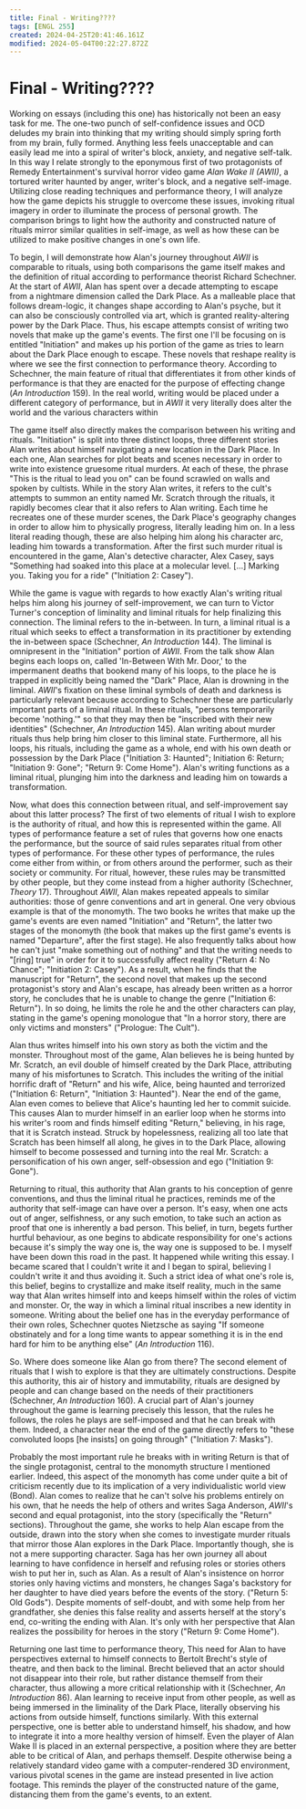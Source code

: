 ```yaml
---
title: Final - Writing????
tags: [ENGL 255]
created: 2024-04-25T20:41:46.161Z
modified: 2024-05-04T00:22:27.872Z
---
```


# Final - Writing????

Working on essays (including this one) has historically not been an easy task for me. The one-two punch of self-confidence issues and OCD deludes my brain into thinking that my writing should simply spring forth from my brain, fully formed. Anything less feels unacceptable and can easily lead me into a spiral of writer's block, anxiety, and negative self-talk. In this way I relate strongly to the eponymous first of two protagonists of Remedy Entertainment's survival horror video game *Alan Wake II (AWII)*, a tortured writer haunted by anger, writer's block, and a negative self-image. Utilizing close reading techniques and performance theory, I will analyze how the game depicts his struggle to overcome these issues, invoking ritual imagery in order to illuminate the process of personal growth. The comparison brings to light how the authority and constructed nature of rituals mirror similar qualities in self-image, as well as how these can be utilized to make positive changes in one's own life.

To begin, I will demonstrate how Alan's journey throughout *AWII* is comparable to rituals, using both comparisons the game itself makes and the definition of ritual according to performance theorist Richard Schechner. At the start of *AWII*, Alan has spent over a decade attempting to escape from a nightmare dimension called the Dark Place. As a malleable place that follows dream-logic, it changes shape according to Alan's psyche, but it can also be consciously controlled via art, which is granted reality-altering power by the Dark Place. Thus, his escape attempts consist of writing two novels that make up the game's events. The first one I'll be focusing on is entitled "Initiation" and makes up his portion of the game as tries to learn about the Dark Place enough to escape. These novels that reshape reality is where we see the first connection to performance theory. According to Schechner, the main feature of ritual that differentiates it from other kinds of performance is that they are enacted for the purpose of effecting change (*An Introduction* 159). In the real world, writing would be placed under a different category of performance, but in *AWII* it very literally does alter the world and the various characters within

The game itself also directly makes the comparison between his writing and rituals. "Initiation" is split into three distinct loops, three different stories Alan writes about himself navigating a new location in the Dark Place. In each one, Alan searches for plot beats and scenes necessary in order to write into existence gruesome ritual murders. At each of these, the phrase "This is the ritual to lead you on" can be found scrawled on walls and spoken by cultists. While in the story Alan writes, it refers to the cult's attempts to summon an entity named Mr. Scratch through the rituals, it rapidly becomes clear that it also refers to Alan writing. Each time he recreates one of these murder scenes, the Dark Place's geography changes in order to allow him to physically progress, literally leading him on. In a less literal reading though, these are also helping him along his character arc, leading him towards a transformation. After the first such murder ritual is encountered in the game, Alan's detective character, Alex Casey, says "Something had soaked into this place at a molecular level. [...] Marking you. Taking you for a ride" ("Initiation 2: Casey").

While the game is vague with regards to how exactly Alan's writing ritual helps him along his journey of self-improvement, we can turn to Victor Turner's conception of liminality and liminal rituals for help finalizing this connection. The liminal refers to the in-between. In turn, a liminal ritual is a ritual which seeks to effect a transformation in its practitioner by extending the in-between space (Schechner, *An Introduction* 144). The liminal is omnipresent in the "Initiation" portion of *AWII*. From the talk show Alan begins each loops on, called 'In-Between With Mr. Door,' to the impermanent deaths that bookend many of his loops, to the place he is trapped in explicitly being named the "Dark" Place, Alan is drowning in the liminal. *AWII*'s fixation on these liminal symbols of death and darkness is particularly relevant because according to Schechner these are particularly important parts of a liminal ritual. In these rituals, "persons temporarily become 'nothing.'" so that they may then be "inscribed with their new identities" (Schechner, *An Introduction* 145). Alan writing about murder rituals thus help bring him closer to this liminal state. Furthermore, all his loops, his rituals, including the game as a whole, end with his own death or possession by the Dark Place ("Initiation 3: Haunted"; Initiation 6: Return; "Initiation 9: Gone"; "Return 9: Come Home"). Alan's writing functions as a liminal ritual, plunging him into the darkness and leading him on towards a transformation.

Now, what does this connection between ritual, and self-improvement say about this latter process? The first of two elements of ritual I wish to explore is the authority of ritual, and how this is represented within the game. All types of performance feature a set of rules that governs how one enacts the performance, but the source of said rules separates ritual from other types of performance. For these other types of performance, the rules come either from within, or from others around the performer, such as their society or community. For ritual, however, these rules may be transmitted by other people, but they come instead from a higher authority (Schechner, *Theory* 17). Throughout *AWII*, Alan makes repeated appeals to similar authorities: those of genre conventions and art in general. One very obvious example is that of the monomyth. The two books he writes that make up the game's events are even named "Initiation" and "Return", the latter two stages of the monomyth (the book that makes up the first game's events is named "Departure", after the first stage). He also frequently talks about how he can't just "make something out of nothing" and that the writing needs to "[ring] true" in order for it to successfully affect reality ("Return 4: No Chance"; "Initiation 2: Casey"). As a result, when he finds that the manuscript for "Return", the second novel that makes up the second protagonist's story and Alan's escape, has already been written as a horror story, he concludes that he is unable to change the genre ("Initiation 6: Return"). In so doing, he limits the role he and the other characters can play, stating in the game's opening monologue that "In a horror story, there are only victims and monsters" ("Prologue: The Cult").

Alan thus writes himself into his own story as both the victim and the monster. Throughout most of the game, Alan believes he is being hunted by Mr. Scratch, an evil double of himself created by the Dark Place, attributing many of his misfortunes to Scratch. This includes the writing of the initial horrific draft of "Return" and his wife, Alice, being haunted and terrorized ("Initiation 6: Return", "Initiation 3: Haunted"). Near the end of the game, Alan even comes to believe that Alice's haunting led her to commit suicide. This causes Alan to murder himself in an earlier loop when he storms into his writer's room and finds himself editing "Return," believing, in his rage, that it is Scratch instead. Struck by hopelessness, realizing all too late that Scratch has been himself all along, he gives in to the Dark Place, allowing himself to become possessed and turning into the real Mr. Scratch: a personification of his own anger, self-obsession and ego ("Initiation 9: Gone"). 

Returning to ritual, this authority that Alan grants to his conception of genre conventions, and thus the liminal ritual he practices, reminds me of the authority that self-image can have over a person. It's easy, when one acts out of anger, selfishness, or any such emotion, to take such an action as proof that one is inherently a bad person.  This belief, in turn, begets further hurtful behaviour, as one begins to abdicate responsibility for one's actions because it's simply the way one is, the way one is supposed to be. I myself have been down this road in the past. It happened while writing this essay. I became scared that I couldn't write it and I began to spiral, believing I couldn't write it and thus avoiding it. Such a strict idea of what one's role is, this belief, begins to crystallize and make itself reality, much in the same way that Alan writes himself into and keeps himself within the roles of victim and monster. Or, the way in which a liminal ritual inscribes a new identity in someone. Writing about the belief one has in the everyday performance of their own roles, Schechner quotes Nietzsche as saying "If someone obstinately and for a long time wants to appear something it is in the end hard for him to be anything else" (*An Introduction* 116).

So. Where does someone like Alan go from there? The second element of rituals that I wish to explore is that they are ultimately constructions. Despite this authority, this air of history and immutability, rituals are designed by people and can change based on the needs of their practitioners (Schechner, *An Introduction* 160). A crucial part of Alan's journey throughout the game is learning precisely this lesson, that the rules he follows, the roles he plays are self-imposed and that he can break with them. Indeed, a character near the end of the game directly refers to "these convoluted loops [he insists] on going through" ("Initiation 7: Masks"). 

Probably the most important rule he breaks with in writing Return is that of the single protagonist, central to the monomyth structure I mentioned earlier. Indeed, this aspect of the monomyth has come under quite a bit of criticism recently due to its implication of a very individualistic world view (Bond). Alan comes to realize that he can't solve his problems entirely on his own, that he needs the help of others and writes Saga Anderson, *AWII*'s second and equal protagonist, into the story (specifically the "Return" sections). Throughout the game, she works to help Alan escape from the outside, drawn into the story when she comes to investigate murder rituals that mirror those Alan explores in the Dark Place. Importantly though, she is not a mere supporting character. Saga has her own journey all about learning to have confidence in herself and refusing roles or stories others wish to put her in, such as Alan. As a result of Alan's insistence on horror stories only having victims and monsters, he changes Saga's backstory for her daughter to have died years before the events of the story. ("Return 5: Old Gods"). Despite moments of self-doubt, and with some help from her grandfather, she denies this false reality and asserts herself at the story's end, co-writing the ending with Alan. It's only with her perspective that Alan realizes the possibility for heroes in the story ("Return 9: Come Home").

Returning one last time to performance theory, This need for Alan to have perspectives external to himself connects to Bertolt Brecht's style of theatre, and then back to the liminal. Brecht believed that an actor should not disappear into their role, but rather distance themself from their character, thus allowing a more critical relationship with it (Schechner, *An Introduction* 86). Alan learning to receive input from other people, as well as being immersed in the liminality of the Dark Place, literally observing his actions from outside himself, functions similarly. With this external perspective, one is better able to understand himself, his shadow, and how to integrate it into a more healthy version of himself. Even the player of Alan Wake II is placed in an external perspective, a position where they are better able to be critical of Alan, and perhaps themself. Despite otherwise being a relatively standard video game with a computer-rendered 3D environment, various pivotal scenes in the game are instead presented in live action footage. This reminds the player of the constructed nature of the game, distancing them from the game's events, to an extent.


